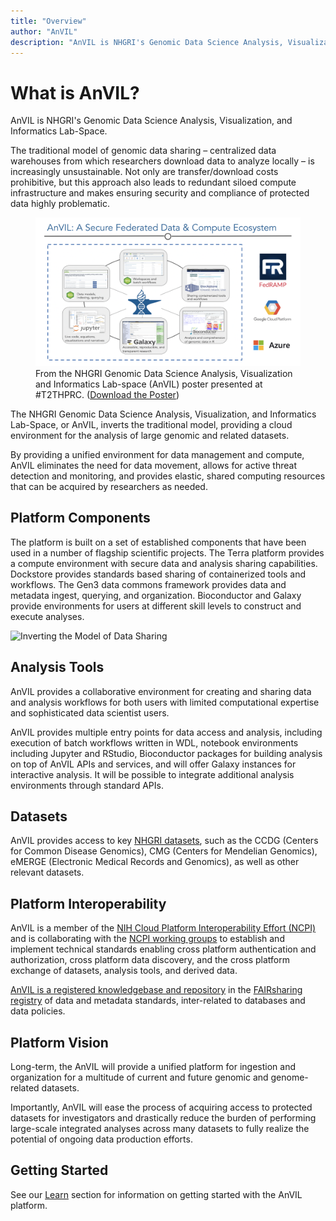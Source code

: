 ```yaml
---
title: "Overview"
author: "AnVIL"
description: "AnVIL is NHGRI's Genomic Data Science Analysis, Visualization, and Informatics Lab-Space."
---
```


# What is AnVIL?

<hero>AnVIL is NHGRI's Genomic Data Science Analysis, Visualization, and Informatics Lab-Space.</hero>

The traditional model of genomic data sharing – centralized data warehouses from which researchers
download data to analyze locally – is increasingly unsustainable. Not only are transfer/download costs prohibitive, but
this approach also leads to redundant siloed compute infrastructure and makes ensuring security and compliance of
protected data highly problematic.

<figure>
<img src="./_images/overview.png" alt="Overview of AnVIL"/>
<figure-caption>From the NHGRI Genomic Data Science Analysis, Visualization and Informatics Lab-space (AnVIL) poster presented at <external-link link="https://twitter.com/hashtag/T2THPRC">#T2THPRC</external-link>. (<a href="./_files/2020.09.21.T2T.HRPC.AnVIL-Poster-wide.pdf" download>Download the Poster</a>)</figure-caption>
</figure>

The NHGRI Genomic Data Science Analysis, Visualization, and Informatics Lab-Space, or AnVIL, inverts the traditional
model, providing a cloud environment for the analysis of large genomic and related datasets.

By providing a unified environment for data management and compute, AnVIL eliminates the need for data movement, allows
for active threat detection and monitoring, and provides elastic, shared computing resources that can be acquired by
researchers as needed.

## Platform Components

The platform is built on a set of established components that have been used in a number of flagship scientific
projects. The Terra platform provides a compute environment with secure data and analysis sharing capabilities.
Dockstore provides standards based sharing of containerized tools and workflows. The Gen3 data commons framework
provides data and metadata ingest, querying, and organization. Bioconductor and Galaxy provide environments for users at
different skill levels to construct and execute analyses.

![Inverting the Model of Data Sharing](./_images/anvil-overview.png)

<Platforms></Platforms>

## Analysis Tools

AnVIL provides a collaborative environment for creating and sharing data and analysis workflows for both users with
limited computational expertise and sophisticated data scientist users.

AnVIL provides multiple entry points for data access and analysis, including execution of batch workflows written in
WDL, notebook environments including Jupyter and RStudio, Bioconductor packages for building analysis on top of AnVIL
APIs and services, and will offer Galaxy instances for interactive analysis. It will be possible to integrate additional
analysis environments through standard APIs.

<Tools current></Tools>

<Tools coming></Tools>

## Datasets

AnVIL provides access to key [NHGRI datasets](https://anvilproject.org/data/consortia), such as the CCDG (Centers for
Common Disease Genomics), CMG (Centers for Mendelian Genomics), eMERGE (Electronic Medical Records and Genomics), as
well as other relevant datasets.

## Platform Interoperability

AnVIL is a member of the [NIH Cloud Platform Interoperability Effort (NCPI)](/ncpi) and is collaborating with
the [NCPI working groups](/ncpi/working-groups) to establish and implement technical standards enabling cross platform
authentication and authorization, cross platform data discovery, and the cross platform exchange of datasets, analysis
tools, and derived data.

[AnVIL is a registered knowledgebase and repository](https://fairsharing.org/4204) in
the [FAIRsharing registry](https://fairsharing.org/) of data and metadata standards, inter-related to databases and data
policies.

## Platform Vision

Long-term, the AnVIL will provide a unified platform for ingestion and organization for a multitude of current and
future genomic and genome-related datasets.

Importantly, AnVIL will ease the process of acquiring access to protected datasets for investigators and drastically
reduce the burden of performing large-scale integrated analyses across many datasets to fully realize the potential of
ongoing data production efforts.

## Getting Started

See our [Learn](/learn) section for information on getting started with the AnVIL platform.
